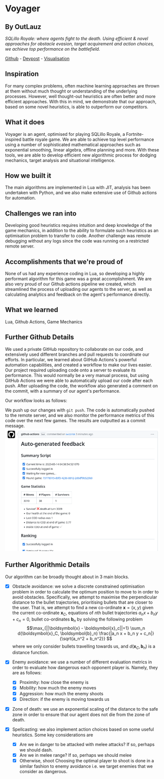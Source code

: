 # Voyager

## By OutLauz

_SQLillo Royale: where agents fight to the death. Using efficient & novel approaches for obstacle evasion, target acquirement and action choices, we achieve top performance on the battlefield._

[Github](https://github.com/lucashc/Voyager) - [Devpost](https://devpost.com/software/voyager-o6dauy) - [Visualisation](https://imgur.com/Oa0ycdO)

## Inspiration
For many complex problems, often machine learning approaches are thrown at them without much thought or understanding of the underlying processes. However, well thought-out heuristics are often better and more efficient approaches. With this in mind, we demonstrate that our approach, based on some novel heuristics, is able to outperform our competitors.
## What it does
Voyager is an agent, optimised for playing SQLillo Royale, a Fortnite-inspired battle royale game. We are able to achieve top level performance using a number of sophisticated mathematical approaches such as exponential smoothing, linear algebra, offline planning and more. With these tools, we are able to develop efficient new algorithmic process for dodging mechanics, target analysis and situational intelligence.
## How we built it
The main algorithms are implemented in Lua with JIT, analysis has been undertaken with Python, and we also make extensive use of Github actions for automation. 
## Challenges we ran into
Developing good heuristics requires intuition and deep knowledge of the game mechanics, in addition to the ability to formulate such heuristics as an optimisation problem to transfer to code. Another challenge was remote debugging without any logs since the code was running on a restricted remote server.
## Accomplishments that we're proud of
None of us had any experience coding in Lua, so developing a highly performant algorithm for this game was a great accomplishment. We are also very proud of our Github actions pipeline we created, which streamlined the process of uploading our agents to the server, as well as calculating analytics and feedback on the agent's performance directly.
## What we learned
Lua, Github Actions, Game Mechanics

## Further Github Details
We used a private GitHub repository to collaborate on our code, and extensively used different branches and pull requests to coordinate our efforts. In particular, we learned about GitHub Actions's powerful automation capabilities, and created a workflow to make our lives easier. Our project required uploading code onto a server to evaluate its performance. This would normally be a very manual process, but using GitHub Actions we were able to automatically upload our code after each push. After uploading the code, the workflow also generated a comment on the commit, with a summary of our agent's performance.


Our workflow looks as follows:

We push up our changes with `git push`. The code is automatically pushed to the remote server, and we also monitor the performance metrics of this code over the next few games. The results are outputted as a commit message.
![alt text](image.png "Title")

## Further Algorithmic Details
Our algorithm can be broadly thought about in 3 main blocks.
- [x] Obstacle avoidance: we solve a discrete constrained optimisation problem in order to calculate the optimum position to move to in order to avoid obstacles. Specifically, we attempt to maximise the perpendicular distance to the bullet trajectories, prioritising bullets that are closer to the user. That is, we attempt to find a new co-ordinate $\boldsymbol{x} = (x,y)$ given the current co-ordinate $\boldsymbol{x}_C$, equations of $n$th bullet trajectories $a_n x + b_n y + c_n=0$, bullet co-ordinates $\boldsymbol{b}_n$ by solving the following problem
$$\max_{||\boldsymbol{x} - \boldsymbol{x}_c||=1} \sum_n d(\boldsymbol{x}_C, \boldsymbol{b}_n) \frac{|a_n x + b_n y + c_n|}{\sqrt{a_n^2 + b_n^2}} $$
where we only consider bullets travelling towards us, and $d(\boldsymbol{x}_C, \boldsymbol{b}_n)$ is a distance function.

- [x] Enemy avoidance: we use a number of different evaluation metrics in order to evaluate how dangerous each opponent player is. Namely, they are as follows:
    - [x] Proximity: how close the enemy is
    - [x] Mobility: how much the enemy moves
    - [x] Aggression: how much the enemy shoots
    - [x] Direction: if the enemy is moving towards us

- [x] Zone of death: we use an exponential scaling of the distance to the safe zone in order to ensure that our agent does not die from the zone of death.

- [x] Spellcasting: we also implement action choices based on some useful heuristics. Some key considerations are
    - [x] Are we in danger to be attacked with melee attacks? If so, perhaps we should dash.
    - [x] Are we in melee range? If so, perhaps we should melee
    - [x] Otherwise, shoot
    Choosing the optimal player to shoot is done in a similar fashion to enemy avoidance i.e. we target enemies that we consider as dangerous.